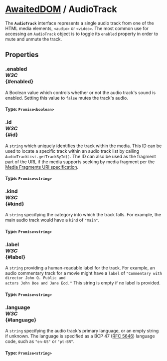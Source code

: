 # [AwaitedDOM](../basic-client/awaited-dom) <span>/</span> AudioTrack

<div class='overview'><span class="seoSummary">The <strong><code>AudioTrack</code></strong> interface represents a single audio track from one of the HTML media elements, <code>&lt;audio&gt;</code> or <code>&lt;video&gt;</code>. </span>The most common use for accessing an <code>AudioTrack</code> object is to toggle its <code>enabled</code> property in order to mute and unmute the track.</div>

## Properties

### .enabled <div class="specs"><i>W3C</i></div> {#enabled}

A Boolean value which controls whether or not the audio track's sound is enabled. Setting this value to <code>false</code> mutes the track's audio.

#### **Type**: `Promise<boolean>`

### .id <div class="specs"><i>W3C</i></div> {#id}

A `string` which uniquely identifies the track within the media. This ID can be used to locate a specific track within an audio track list by calling <code>AudioTrackList.getTrackById()</code>. The ID can also be used as the fragment part of the URL if the media supports seeking by media fragment per the <a class="external" href="https://www.w3.org/TR/media-frags/" rel="noopener">Media Fragments URI specification</a>.

#### **Type**: `Promise<string>`

### .kind <div class="specs"><i>W3C</i></div> {#kind}

A `string` specifying the category into which the track falls. For example, the main audio track would have a <code>kind</code> of <code>"main"</code>.

#### **Type**: `Promise<string>`

### .label <div class="specs"><i>W3C</i></div> {#label}

A `string` providing a human-readable label for the track. For example, an audio commentary track for a movie might have a <code>label</code> of <code>"Commentary with director John Q. Public and actors John Doe and Jane Eod."</code> This string is empty if no label is provided.

#### **Type**: `Promise<string>`

### .language <div class="specs"><i>W3C</i></div> {#language}

A `string` specifying the audio track's primary language, or an empty string if unknown. The language is specified as a BCP 47 (<a class="external" href="https://tools.ietf.org/html/rfc5646" rel="noopener">RFC 5646</a>) language code, such as <code>"en-US"</code> or <code>"pt-BR"</code>.

#### **Type**: `Promise<string>`
